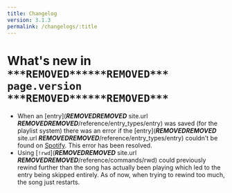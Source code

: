 ```yaml
---
title: Changelog
version: 3.1.3
permalink: /changelogs/:title
---
```


# What's new in `***REMOVED******REMOVED*** page.version ***REMOVED******REMOVED***`

- When an [entry](***REMOVED******REMOVED*** site.url ***REMOVED******REMOVED***/reference/entry_types/entry) was saved (for the playlist system) there was an error if the [entry](***REMOVED******REMOVED*** site.url ***REMOVED******REMOVED***/reference/entry_types/entry) couldn't be found on [Spotify](http://www.spotify.com). This error has been resolved.
- Using [`!rwd`](***REMOVED******REMOVED*** site.url ***REMOVED******REMOVED***/reference/commands/rwd) could previously rewind further than the song has actually been playing which led to the entry being skipped entirely. As of now, when trying to rewind too much, the song just restarts.
